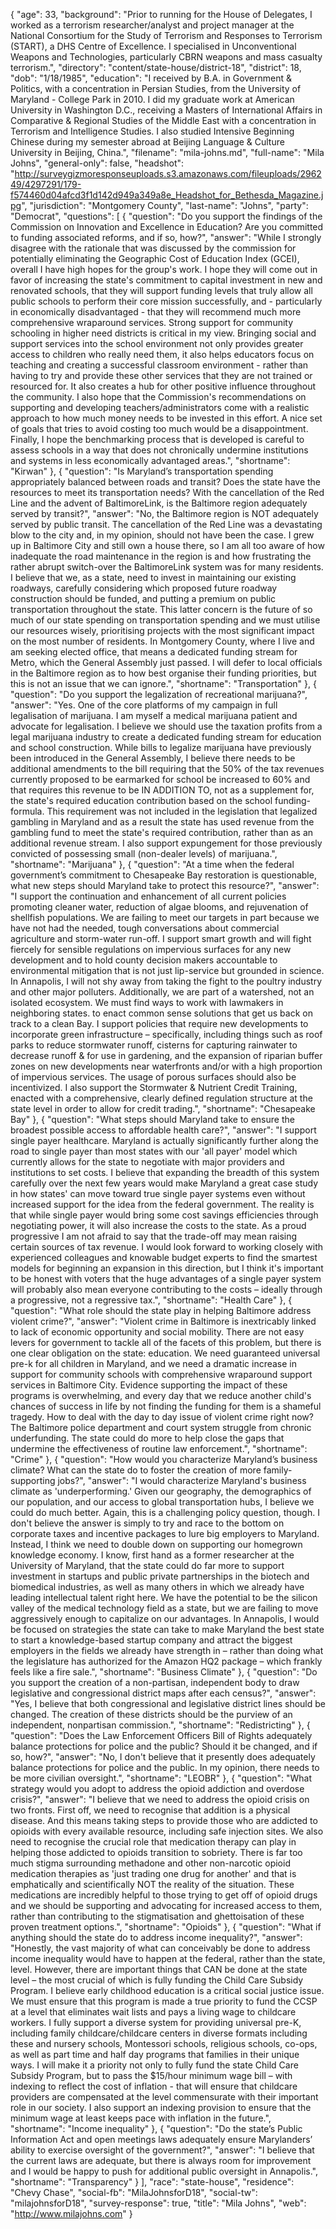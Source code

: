 {
  "age": 33,
  "background": "Prior to running for the House of Delegates, I worked as a terrorism researcher/analyst and project manager at the National Consortium for the Study of Terrorism and Responses to Terrorism (START), a DHS Centre of Excellence. I specialised in Unconventional Weapons and Technologies, particularly CBRN weapons and mass casualty terrorism.",
  "directory": "content/state-house/district-18",
  "district": 18,
  "dob": "1/18/1985",
  "education": "I received by B.A. in Government & Politics, with a concentration in Persian Studies, from the University of Maryland - College Park in 2010. I did my graduate work at American University in Washington D.C., receiving a Masters of International Affairs in Comparative & Regional Studies of the Middle East with a concentration in Terrorism and Intelligence Studies. I also studied Intensive Beginning Chinese during my semester abroad at Beijing Language & Culture University in Beijing, China.",
  "filename": "mila-johns.md",
  "full-name": "Mila Johns",
  "general-only": false,
  "headshot": "http://surveygizmoresponseuploads.s3.amazonaws.com/fileuploads/296249/4297291/179-f574460d04afcd3f1d142d949a349a8e_Headshot_for_Bethesda_Magazine.jpg",
  "jurisdiction": "Montgomery County",
  "last-name": "Johns",
  "party": "Democrat",
  "questions": [
    {
      "question": "Do you support the findings of the Commission on Innovation and Excellence in Education? Are you committed to funding associated reforms, and if so, how?",
      "answer": "While I strongly disagree with the rationale that was discussed by the commission for potentially eliminating the Geographic Cost of Education Index (GCEI), overall I have high hopes for the group's work. I hope they will come out in favor of increasing the state's commitment to capital investment in new and renovated schools, that they will support funding levels that truly allow all public schools to perform their core mission successfully, and - particularly in economically disadvantaged - that they will recommend much more comprehensive wraparound services. Strong support for community schooling in higher need districts is critical in my view. Bringing social and support services into the school environment not only provides greater access to children who really need them, it also helps educators focus on teaching and creating a successful classroom environment - rather than having to try and provide these other services that they are not trained or resourced for. It also creates a hub for other positive influence throughout the community. I also hope that the Commission's recommendations on supporting and developing teachers/administrators come with a realistic approach to how much money needs to be invested in this effort. A nice set of goals that tries to avoid costing too much would be a disappointment. Finally, I hope the benchmarking process that is developed is careful to assess schools in a way that does not chronically undermine institutions and systems in less economically advantaged areas.",
      "shortname": "Kirwan"
    },
    {
      "question": "Is Maryland’s transportation spending appropriately balanced between roads and transit? Does the state have the resources to meet its transportation needs? With the cancellation of the Red Line and the advent of BaltimoreLink, is the Baltimore region adequately served by transit?",
      "answer": "No, the Baltimore region is NOT adequately served by public transit. The cancellation of the Red Line was a devastating blow to the city and, in my opinion, should not have been the case. I grew up in Baltimore City and still own a house there, so I am all too aware of how inadequate the road maintenance in the region is and how frustrating the rather abrupt switch-over the BaltimoreLink system was for many residents. I believe that we, as a state, need to invest in maintaining our existing roadways, carefully considering which proposed future roadway construction should be funded, and putting a premium on public transportation throughout the state. This latter concern is the future of so much of our state spending on transportation spending and we must utilise our resources wisely, prioritising projects with the most significant impact on the most number of residents. In Montgomery County, where I live and am seeking elected office, that means a dedicated funding stream for Metro, which the General Assembly just passed. I will defer to local officials in the Baltimore region as to how best organise their funding priorities, but this is not an issue that we can ignore.",
      "shortname": "Transportation"
    },
    {
      "question": "Do you support the legalization of recreational marijuana?",
      "answer": "Yes. One of the core platforms of my campaign in full legalisation of marijuana. I am myself a medical marijuana patient and advocate for legalisation. I believe we should use the taxation profits from a legal marijuana industry to create a dedicated funding stream for education and school construction. While bills to legalize marijuana have previously been introduced in the General Assembly, I believe there needs to be additional amendments to the bill requiring that the 50% of the tax revenues currently proposed to be earmarked for school be increased to 60% and that requires this revenue to be IN ADDITION TO, not as a supplement for, the state's required education contribution based on the school funding-formula. This requirement was not included in the legislation that legalized gambling in Maryland and as a result the state has used revenue from the gambling fund to meet the state's required contribution, rather than as an additional revenue stream. I also support expungement for those previously convicted of possessing small (non-dealer levels) of marijuana.",
      "shortname": "Marijuana"
    },
    {
      "question": "At a time when the federal government’s commitment to Chesapeake Bay restoration is questionable, what new steps should Maryland take to protect this resource?",
      "answer": "I support the continuation and enhancement of all current policies promoting cleaner water, reduction of algae blooms, and rejuvenation of shellfish populations. We are failing to meet our targets in part because we have not had the needed, tough conversations about commercial agriculture and storm-water run-off. I support smart growth and will fight fiercely for sensible regulations on impervious surfaces for any new development and to hold county decision makers accountable to environmental mitigation that is not just lip-service but grounded in science. In Annapolis, I will not shy away from taking the fight to the poultry industry and other major polluters. Additionally, we are part of a watershed, not an isolated ecosystem. We must find ways to work with lawmakers in neighboring states. to enact common sense solutions that get us back on track to a clean Bay. I support policies that require new developments to incorporate green infrastructure – specifically, including things such as roof parks to reduce stormwater runoff, cisterns for capturing rainwater to decrease runoff & for use in gardening, and the expansion of riparian buffer zones on new developments near waterfronts and/or with a high proportion of impervious services. The usage of porous surfaces should also be incentivized. I also support the Stormwater & Nutrient Credit Training, enacted with a comprehensive, clearly defined regulation structure at the state level in order to allow for credit trading.",
      "shortname": "Chesapeake Bay"
    },
    {
      "question": "What steps should Maryland take to ensure the broadest possible access to affordable health care?",
      "answer": "I support single payer healthcare. Maryland is actually significantly further along the road to single payer than most states with our 'all payer' model which currently allows for the state to negotiate with major providers and institutions to set costs. I believe that expanding the breadth of this system carefully over the next few years would make Maryland a great case study in how states' can move toward true single payer systems even without increased support for the idea from the federal government. The reality is that while single payer would bring some cost savings efficiencies through negotiating power, it will also increase the costs to the state. As a proud progressive I am not afraid to say that the trade-off may mean raising certain sources of tax revenue. I would look forward to working closely with experienced colleagues and knowable budget experts to find the smartest models for beginning an expansion in this direction, but I think it's important to be honest with voters that the huge advantages of a single payer system will probably also mean everyone contributing to the costs – ideally through a progressive, not a regressive tax.",
      "shortname": "Health Care"
    },
    {
      "question": "What role should the state play in helping Baltimore address violent crime?",
      "answer": "Violent crime in Baltimore is inextricably linked to lack of economic opportunity and social mobility. There are not easy levers for government to tackle all of the facets of this problem, but there is one clear obligation on the state: education. We need guaranteed universal pre-k for all children in Maryland, and we need a dramatic increase in support for community schools with comprehensive wraparound support services in Baltimore City. Evidence supporting the impact of these programs is overwhelming, and every day that we reduce another child's chances of success in life by not finding the funding for them is a shameful tragedy. How to deal with the day to day issue of violent crime right now? The Baltimore police department and court system struggle from chronic underfunding. The state could do more to help close the gaps that undermine the effectiveness of routine law enforcement.",
      "shortname": "Crime"
    },
    {
      "question": "How would you characterize Maryland’s business climate? What can the state do to foster the creation of more family-supporting jobs?",
      "answer": "I would characterize Maryland's business climate as 'underperforming.' Given our geography, the demographics of our population, and our access to global transportation hubs, I believe we could do much better. Again, this is a challenging policy question, though. I don't believe the answer is simply to try and race to the bottom on corporate taxes and incentive packages to lure big employers to Maryland. Instead, I think we need to double down on supporting our homegrown knowledge economy. I know, first hand as a former researcher at the University of Maryland, that the state could do far more to support investment in startups and public private partnerships in the biotech and biomedical industries, as well as many others in which we already have leading intellectual talent right here. We have the potential to be the silicon valley of the medical technology field as a state, but we are failing to move aggressively enough to capitalize on our advantages. In Annapolis, I would be focused on strategies the state can take to make Maryland the best state to start a knowledge-based startup company and attract the biggest employers in the fields we already have strength in – rather than doing what the legislature has authorized for the Amazon HQ2 package – which frankly feels like a fire sale.",
      "shortname": "Business Climate"
    },
    {
      "question": "Do you support the creation of a non-partisan, independent body to draw legislative and congressional district maps after each census?",
      "answer": "Yes, I believe that both congressional and legislative district lines should be changed. The creation of these districts should be the purview of an independent, nonpartisan commission.",
      "shortname": "Redistricting"
    },
    {
      "question": "Does the Law Enforcement Officers Bill of Rights adequately balance protections for police and the public? Should it be changed, and if so, how?",
      "answer": "No, I don't believe that it presently does adequately balance protections for police and the public. In my opinion, there needs to be more civilian oversight.",
      "shortname": "LEOBR"
    },
    {
      "question": "What strategy would you adopt to address the opioid addiction and overdose crisis?",
      "answer": "I believe that we need to address the opioid crisis on two fronts. First off, we need to recognise that addition is a physical disease. And this means taking steps to provide those who are addicted to opioids with every available resource, including safe injection sites. We also need to recognise the crucial role that medication therapy can play in helping those addicted to opioids transition to sobriety. There is far too much stigma surrounding methadone and other non-narcotic opioid medication therapies as 'just trading one drug for another' and that is emphatically and scientifically NOT the reality of the situation. These medications are incredibly helpful to those trying to get off of opioid drugs and we should be supporting and advocating for increased access to them, rather than contributing to the stigmatisation and ghettoisation of these proven treatment options.",
      "shortname": "Opioids"
    },
    {
      "question": "What if anything should the state do to address income inequality?",
      "answer": "Honestly, the vast majority of what can conceivably be done to address income inequality would have to happen at the federal, rather than the state, level. However, there are important things that CAN be done at the state level – the most crucial of which is fully funding the Child Care Subsidy Program. I believe early childhood education is a critical social justice issue. We must ensure that this program is made a true priority to fund the CCSP at a level that eliminates wait lists and pays a living wage to childcare workers. I fully support a diverse system for providing universal pre-K, including family childcare/childcare centers in diverse formats including these and nursery schools, Montessori schools, religious schools, co-ops, as well as part time and half day programs that families in their unique ways. I will make it a priority not only to fully fund the state Child Care Subsidy Program, but to pass the $15/hour minimum wage bill – with indexing to reflect the cost of inflation - that will ensure that childcare providers are compensated at the level commensurate with their important role in our society. I also support an indexing provision to ensure that the minimum wage at least keeps pace with inflation in the future.",
      "shortname": "Income inequality"
    },
    {
      "question": "Do the state’s Public Information Act and open meetings laws adequately ensure Marylanders’ ability to exercise oversight of the government?",
      "answer": "I believe that the current laws are adequate, but there is always room for improvement and I would be happy to push for additional public oversight in Annapolis.",
      "shortname": "Transparency"
    }
  ],
  "race": "state-house",
  "residence": "Chevy Chase",
  "social-fb": "MilaJohnsforD18",
  "social-tw": "milajohnsforD18",
  "survey-response": true,
  "title": "Mila Johns",
  "web": "http://www.milajohns.com"
}
